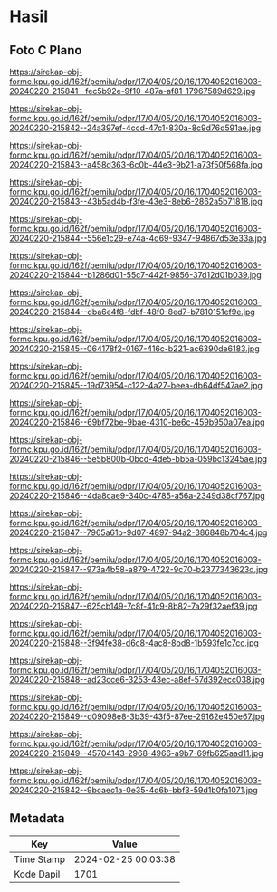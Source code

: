 # Hasil

## Foto C Plano

https://sirekap-obj-formc.kpu.go.id/162f/pemilu/pdpr/17/04/05/20/16/1704052016003-20240220-215841--fec5b92e-9f10-487a-af81-17967589d629.jpg

https://sirekap-obj-formc.kpu.go.id/162f/pemilu/pdpr/17/04/05/20/16/1704052016003-20240220-215842--24a397ef-4ccd-47c1-830a-8c9d76d591ae.jpg

https://sirekap-obj-formc.kpu.go.id/162f/pemilu/pdpr/17/04/05/20/16/1704052016003-20240220-215843--a458d363-6c0b-44e3-9b21-a73f50f568fa.jpg

https://sirekap-obj-formc.kpu.go.id/162f/pemilu/pdpr/17/04/05/20/16/1704052016003-20240220-215843--43b5ad4b-f3fe-43e3-8eb6-2862a5b71818.jpg

https://sirekap-obj-formc.kpu.go.id/162f/pemilu/pdpr/17/04/05/20/16/1704052016003-20240220-215844--556e1c29-e74a-4d69-9347-94867d53e33a.jpg

https://sirekap-obj-formc.kpu.go.id/162f/pemilu/pdpr/17/04/05/20/16/1704052016003-20240220-215844--b1286d01-55c7-442f-9856-37d12d01b039.jpg

https://sirekap-obj-formc.kpu.go.id/162f/pemilu/pdpr/17/04/05/20/16/1704052016003-20240220-215844--dba6e4f8-fdbf-48f0-8ed7-b7810151ef9e.jpg

https://sirekap-obj-formc.kpu.go.id/162f/pemilu/pdpr/17/04/05/20/16/1704052016003-20240220-215845--064178f2-0167-416c-b221-ac6390de6183.jpg

https://sirekap-obj-formc.kpu.go.id/162f/pemilu/pdpr/17/04/05/20/16/1704052016003-20240220-215845--19d73954-c122-4a27-beea-db64df547ae2.jpg

https://sirekap-obj-formc.kpu.go.id/162f/pemilu/pdpr/17/04/05/20/16/1704052016003-20240220-215846--69bf72be-9bae-4310-be6c-459b950a07ea.jpg

https://sirekap-obj-formc.kpu.go.id/162f/pemilu/pdpr/17/04/05/20/16/1704052016003-20240220-215846--5e5b800b-0bcd-4de5-bb5a-059bc13245ae.jpg

https://sirekap-obj-formc.kpu.go.id/162f/pemilu/pdpr/17/04/05/20/16/1704052016003-20240220-215846--4da8cae9-340c-4785-a56a-2349d38cf767.jpg

https://sirekap-obj-formc.kpu.go.id/162f/pemilu/pdpr/17/04/05/20/16/1704052016003-20240220-215847--7965a61b-9d07-4897-94a2-386848b704c4.jpg

https://sirekap-obj-formc.kpu.go.id/162f/pemilu/pdpr/17/04/05/20/16/1704052016003-20240220-215847--973a4b58-a879-4722-9c70-b2377343623d.jpg

https://sirekap-obj-formc.kpu.go.id/162f/pemilu/pdpr/17/04/05/20/16/1704052016003-20240220-215847--625cb149-7c8f-41c9-8b82-7a29f32aef39.jpg

https://sirekap-obj-formc.kpu.go.id/162f/pemilu/pdpr/17/04/05/20/16/1704052016003-20240220-215848--3f94fe38-d6c8-4ac8-8bd8-1b593fe1c7cc.jpg

https://sirekap-obj-formc.kpu.go.id/162f/pemilu/pdpr/17/04/05/20/16/1704052016003-20240220-215848--ad23cce6-3253-43ec-a8ef-57d392ecc038.jpg

https://sirekap-obj-formc.kpu.go.id/162f/pemilu/pdpr/17/04/05/20/16/1704052016003-20240220-215849--d09098e8-3b39-43f5-87ee-29162e450e67.jpg

https://sirekap-obj-formc.kpu.go.id/162f/pemilu/pdpr/17/04/05/20/16/1704052016003-20240220-215849--45704143-2968-4966-a9b7-69fb625aad11.jpg

https://sirekap-obj-formc.kpu.go.id/162f/pemilu/pdpr/17/04/05/20/16/1704052016003-20240220-215842--9bcaec1a-0e35-4d6b-bbf3-59d1b0fa1071.jpg


## Metadata

| Key        | Value               |
| ---------- | ------------------- |
| Time Stamp | 2024-02-25 00:03:38 |
| Kode Dapil | 1701                |



